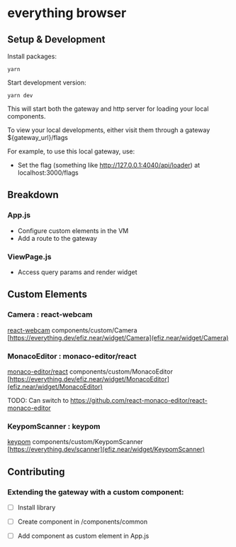 # everything browser

## Setup & Development

Install packages:
```
yarn
```

Start development version:
```
yarn dev
```

This will start both the gateway and http server for loading your local components.

To view your local developments, either visit them through a gateway ${gateway_url}/flags

For example, to use this local gateway, use:

* Set the flag (something like http://127.0.0.1:4040/api/loader) at localhost:3000/flags

## Breakdown

### App.js

- Configure custom elements in the VM
- Add a route to the gateway

### ViewPage.js

- Access query params and render widget




## Custom Elements

### Camera : react-webcam

[react-webcam](https://github.com/mozmorris/react-webcam)
components/custom/Camera
[https://everything.dev/efiz.near/widget/Camera](efiz.near/widget/Camera)


### MonacoEditor : monaco-editor/react

[monaco-editor/react]()
components/custom/MonacoEditor
[https://everything.dev/efiz.near/widget/MonacoEditor](efiz.near/widget/MonacoEditor)

TODO: Can switch to https://github.com/react-monaco-editor/react-monaco-editor


### KeypomScanner : keypom

[keypom]()
components/custom/KeypomScanner
[https://everything.dev/scanner](efiz.near/widget/KeypomScanner)



## Contributing

### Extending the gateway with a custom component:

- [ ] Install library
- [ ] Create component in /components/common
- [ ] Add component as custom element in App.js



